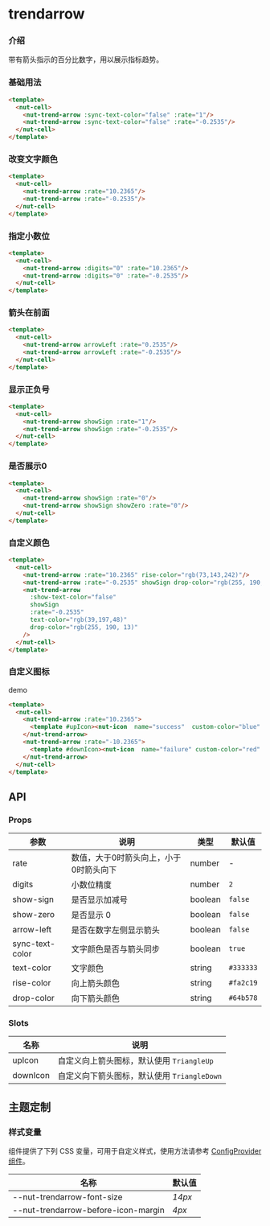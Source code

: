 # trendarrow

### 介绍

带有箭头指示的百分比数字，用以展示指标趋势。

### 基础用法

```html
<template>
  <nut-cell>
    <nut-trend-arrow :sync-text-color="false" :rate="1"/>
    <nut-trend-arrow :sync-text-color="false" :rate="-0.2535"/>
  </nut-cell>
</template>
```

### 改变文字颜色

```html
<template>
  <nut-cell>
    <nut-trend-arrow :rate="10.2365"/>
    <nut-trend-arrow :rate="-0.2535"/>
  </nut-cell>
</template>
```

### 指定小数位

```html
<template>
  <nut-cell>
    <nut-trend-arrow :digits="0" :rate="10.2365"/>
    <nut-trend-arrow :digits="0" :rate="-0.2535"/>
  </nut-cell>
</template>
```

### 箭头在前面

```html
<template>
  <nut-cell>
    <nut-trend-arrow arrowLeft :rate="0.2535"/>
    <nut-trend-arrow arrowLeft :rate="-0.2535"/>
  </nut-cell>
</template>
```

### 显示正负号

```html
<template>
  <nut-cell>
    <nut-trend-arrow showSign :rate="1"/>
    <nut-trend-arrow showSign :rate="-0.2535"/>
  </nut-cell>
</template>
```

### 是否展示0

```html
<template>
  <nut-cell>
    <nut-trend-arrow showSign :rate="0"/>
    <nut-trend-arrow showSign showZero :rate="0"/>
  </nut-cell>
</template>
```

### 自定义颜色

```html
<template>
  <nut-cell>
    <nut-trend-arrow :rate="10.2365" rise-color="rgb(73,143,242)"/>
    <nut-trend-arrow :rate="-0.2535" showSign drop-color="rgb(255, 190, 13)"/>
    <nut-trend-arrow
      :show-text-color="false"
      showSign
      :rate="-0.2535"
      text-color="rgb(39,197,48)"
      drop-color="rgb(255, 190, 13)"
    />
  </nut-cell>
</template>
```

### 自定义图标

 demo

```html
<template>
  <nut-cell>
    <nut-trend-arrow :rate="10.2365">
      <template #upIcon><nut-icon  name="success"  custom-color="blue" size="18px" /></template>
    </nut-trend-arrow>
    <nut-trend-arrow :rate="-10.2365">
      <template #downIcon><nut-icon  name="failure" custom-color="red" /></template>
    </nut-trend-arrow>
  </nut-cell>
</template>
```

## API

### Props

| 参数         | 说明                             | 类型   | 默认值           |
|--------------|----------------------------------|--------|------------------|
| rate         | 数值，大于0时箭头向上，小于0时箭头向下    | number | - |
| digits         | 小数位精度               | number | `2`               |
| show-sign         | 是否显示加减号               | boolean | `false`               |
| show-zero         | 是否显示 0               | boolean | `false`               |
| arrow-left        | 是否在数字左侧显示箭头     | boolean | `false`               |
| sync-text-color   | 文字颜色是否与箭头同步               | boolean | `true`   |
| text-color        | 文字颜色               | string | `#333333`               |
| rise-color         | 向上箭头颜色               | string | `#fa2c19`               |
| drop-color         | 向下箭头颜色               | string | `#64b578`               |

### Slots

| 名称    | 说明         |
|---------|--------------|
| upIcon | 自定义向上箭头图标，默认使用 `TriangleUp` |
| downIcon | 自定义向下箭头图标，默认使用 `TriangleDown` |

## 主题定制

### 样式变量

组件提供了下列 CSS 变量，可用于自定义样式，使用方法请参考 [ConfigProvider 组件](/components/basic/configprovider)。

| 名称                                    | 默认值                     |
| --------------------------------------- | -------------------------- |
| --nut-trendarrow-font-size| _14px_   |
| --nut-trendarrow-before-icon-margin| _4px_   |
